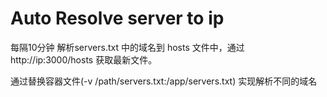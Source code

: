 # Auto Resolve server to ip

每隔10分钟 解析servers.txt 中的域名到 hosts 文件中，通过 http://ip:3000/hosts 获取最新文件。

通过替换容器文件(-v /path/servers.txt:/app/servers.txt) 实现解析不同的域名
